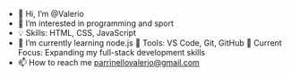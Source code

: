 - 👋 Hi, I’m @Valerio
- 👀 I’m interested in programming and sport
- 💡 Skills: HTML, CSS, JavaScript
- 🌱 I’m currently learning node.js
🔧 Tools: VS Code, Git, GitHub
🚀 Current Focus: Expanding my full-stack development skills
- 📫 How to reach me parrinellovalerio@gmail.com

<!---
ValerioPar/ValerioPar is a ✨ special ✨ repository because its `README.md` (this file) appears on your GitHub profile.
You can click the Preview link to take a look at your changes.
--->
